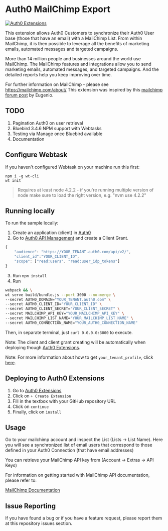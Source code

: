 # Auth0 MailChimp Export 

[![Auth0 Extensions](http://cdn.auth0.com/extensions/assets/badge.svg)](https://sandbox.it.auth0.com/api/run/auth0-extensions/extensions-badge?webtask_no_cache=1)

This extension allows Auth0 Customers to synchronize their Auth0 User base (those that have an email) with a MailChimp List.
From within MailChimp, it is then possible to leverage all the benefits of marketing emails, automated messages and targeted campaigns.

More than 14 million people and businesses around the world use MailChimp. 
The MailChimp features and integrations allow you to send marketing emails, automated messages, and targeted campaigns. 
And the detailed reports help you keep improving over time.

For further information on MailChimp - please see https://mailchimp.com/about/
This extension was inspired by this [mailchimp forum post](https://auth0.com/forum/t/synching-auth0-users-to-mailchimp/831) by Eugenio.

## TODO 

1. Pagination Auth0 on user retrieval
2. Bluebird 3.4.6 NPM support with Webtasks
3. Testing via Manage once Bluebird available
4. Documentation

## Configure Webtask

If you haven't configured Webtask on your machine run this first:

```
npm i -g wt-cli
wt init
```

> Requires at least node 4.2.2 - if you're running multiple version of node make sure to load the right version, e.g. "nvm use 4.2.2"

## Running locally

To run the sample locally:

1. Create an application (client) in [Auth0](https://manage.auth0.com/#/applications)
2. Go to [Auth0 API Management](https://auth0.com/docs/api/management/v2#!/Client_Grants/post_client_grants) and create a Client Grant.

```javascript
{
	"audience": "https://YOUR_TENANT.auth0.com/api/v2/",
	"client_id":"YOUR_CLIENT_ID",
	"scope": ["read:users", "read:user_idp_tokens"]
}
```
3. Run `npm install`
4. Run 

```bash
webpack && \
wt serve build/bundle.js --port 3000 --no-merge \
--secret AUTH0_DOMAIN="YOUR_TENANT.auth0.com" \
--secret AUTH0_CLIENT_ID="YOUR_CLIENT_ID" \
--secret AUTH0_CLIENT_SECRET="YOUR_CLIENT_SECRET" \
--secret MAILCHIMP_API_KEY="YOUR_MAILCHIMP_API_KEY" \
--secret MAILCHIMP_LIST_NAME="YOUR_MAILCHIMP_LIST_NAME" \
--secret AUTH0_CONNECTION_NAME="YOUR_AUTH0_CONNECTION_NAME" 
```

Then, in separate terminal, just `curl 0.0.0.0:3000` to execute.


Note: The client and client grant creating will be automatically when deploying though [Auth0 Extensions](https://manage.auth0.com/#/extensions).

Note: For more information about how to get `your_tenant_profile`, click [here](https://manage.auth0.com/#/account/webtasks).

## Deploying to Auth0 Extensions

1. Go to [Auth0 Extensions](https://manage.auth0.com/#/extensions)
2. Click on `+ Create Extension`
3. Fill in the textbox with your GitHub repository URL
4. Click on `continue`
5. Finally, click on `install`

## Usage

Go to your mailchimp account and inspect the List (Lists -> List Name).
Here you will see a synchronized list of email users that correspond to those defined in your Auth0 Connection (that have email addresses)

You can retrieve your MailChimp API key from (Account -> Extras -> API Keys)

For information on getting started with MailChimp API documentation, please refer to:

[MailChimp Documentation](http://developer.mailchimp.com/documentation/mailchimp/)


## Issue Reporting

If you have found a bug or if you have a feature request, please report them at this repository issues section.


